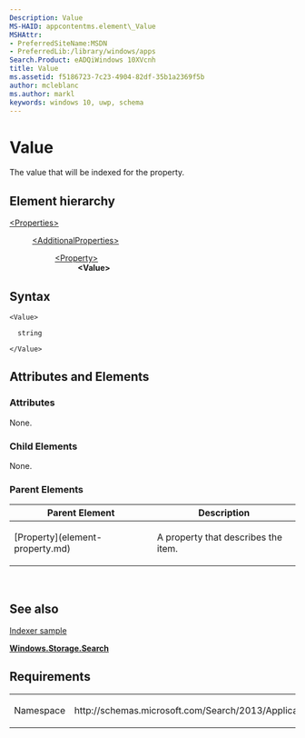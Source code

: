 ```yaml
---
Description: Value
MS-HAID: appcontentms.element\_Value
MSHAttr:
- PreferredSiteName:MSDN
- PreferredLib:/library/windows/apps
Search.Product: eADQiWindows 10XVcnh
title: Value
ms.assetid: f5186723-7c23-4904-82df-35b1a2369f5b
author: mcleblanc
ms.author: markl
keywords: windows 10, uwp, schema
---
```


# Value

The value that will be indexed for the property.

## Element hierarchy

<dl>
<dt><a href="element-properties.md">&lt;Properties&gt;</a></dt>
<dd>
<dl>
<dt><a href="element-additionalproperties.md">&lt;AdditionalProperties&gt;</a></dt>
<dd>
<dl>
<dt><a href="element-property.md">&lt;Property&gt;</a></dt>
<dd><b>&lt;Value&gt;</b></dd>
</dl>
</dd>
</dl>
</dd>
</dl>

## Syntax

``` syntax
<Value>

  string

</Value>
```

## Attributes and Elements


### Attributes

None.

### Child Elements

None.

### Parent Elements

<table>
<colgroup>
<col width="50%" />
<col width="50%" />
</colgroup>
<thead>
<tr class="header">
<th>Parent Element</th>
<th>Description</th>
</tr>
</thead>
<tbody>
<tr class="odd">
<td>[Property](element-property.md)</td>
<td><p>A property that describes the item.</p></td>
</tr>
</tbody>
</table>

 

## See also


[Indexer sample](http://go.microsoft.com/fwlink/p/?LinkID=311565)

[**Windows.Storage.Search**](https://msdn.microsoft.com/library/windows/apps/br208106)

## Requirements

<table>
<colgroup>
<col width="50%" />
<col width="50%" />
</colgroup>
<tbody>
<tr class="odd">
<td><p>Namespace</p></td>
<td><p>http://schemas.microsoft.com/Search/2013/ApplicationContent</p></td>
</tr>
</tbody>
</table>

 

 



